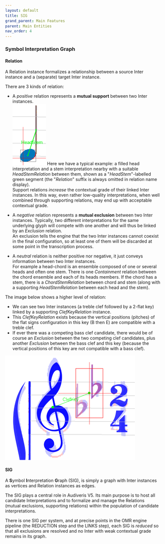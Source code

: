 ```yaml
---
layout: default
title: SIG
grand_parent: Main Features
parent: Main Entities
nav_order: 4
---
```

### Symbol Interpretation Graph

#### Relation

A Relation instance formalizes a relationship between a source Inter instance and a (separate)
target Inter instance.

There are 3 kinds of relation:

* A _positive_ relation represents a **mutual support** between two Inter instances.  
![](../assets/images/head_stem.png)
Here we have a typical example: a filled head interpretation and a stem interpretation nearby with a
suitable _HeadStemRelation_ between them, shown as a "_HeadStem_"-labelled green segment
(the "_Relation_" suffix is always omitted in relation name display).  
Support relations _increase_ the contextual grade of their linked Inter instances.
In this way, even rather low-quality interpretations, when well combined through supporting relations,
may end up with acceptable contextual grade.

* A _negative_ relation represents a **mutual exclusion** between two Inter instances.
Typically, two different interpretations for the same underlying glyph will compete with one another
and will thus be linked by an _Exclusion_ relation.  
An exclusion tells the engine that the two Inter instances cannot coexist in the final configuration,
so at least one of them will be discarded at some point in the transcription process.

* A _neutral_ relation is neither positive nor negative, it just conveys information between two
Inter instances.  
For example a head-chord is an ensemble composed of one or several heads and often one stem.
There is one _Containment_ relation between the chord ensemble and each of its heads members.
If the chord has a stem, there is a _ChordStemRelation_ between chord and stem
(along with a supporting _HeadStemRelation_ between each head and the stem).

The image below shows a higher level of relation:
* We can see two Inter instances (a treble clef followed by a 2-flat key) linked by a supporting
_ClefKeyRelation_ instance.  
* This _ClefKeyRelation_ exists because the vertical positions (pitches) of the flat signs
configuration in this key (B then E) are compatible with a treble clef.
* If ever there was a competing bass clef candidate, there would be of course an _Exclusion_
between the two competing clef candidates, plus another _Exclusion_ between the bass
clef and this key (because the vertical positions of this key are not compatible with a bass clef).

![](../assets/images/clef_key.png)

#### SIG

A **S**ymbol **I**nterpretation **G**raph (SIG), is simply a graph with Inter instances as vertices
and Relation instances as edges.

The SIG plays a central role in Audiveris V5.
Its main purpose is to host all candidate Interpretations and to formalize and manage the Relations
(mutual exclusions, supporting relations) within the population of candidate interpretations.

There is one SIG per system, and at precise points in the OMR engine pipeline (the REDUCTION step and
the LINKS step), each SIG is _reduced_ so that all exclusions are resolved and no Inter with weak
contextual grade remains in its graph.
